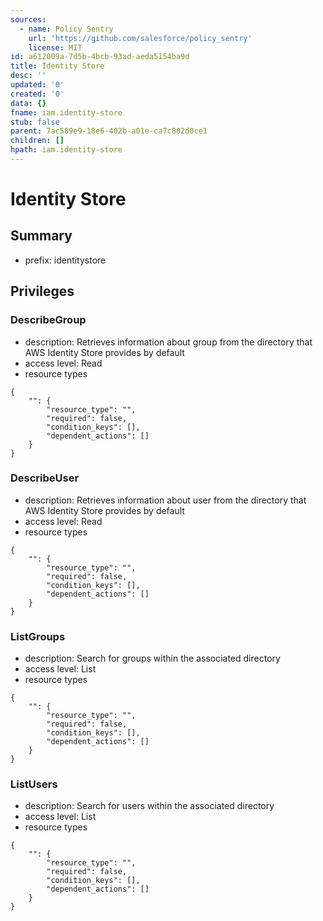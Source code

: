 ```yaml
---
sources:
  - name: Policy Sentry
    url: 'https://github.com/salesforce/policy_sentry'
    license: MIT
id: a612009a-7d5b-4bcb-93ad-aeda5154ba9d
title: Identity Store
desc: ''
updated: '0'
created: '0'
data: {}
fname: iam.identity-store
stub: false
parent: 7ac589e9-18e6-402b-a01e-ca7c802d0ce1
children: []
hpath: iam.identity-store
---
```

# Identity Store

## Summary

- prefix: identitystore

## Privileges

### DescribeGroup

- description: Retrieves information about group from the directory that AWS Identity Store provides by default
- access level: Read
- resource types

```
{
    "": {
        "resource_type": "",
        "required": false,
        "condition_keys": [],
        "dependent_actions": []
    }
}
```

### DescribeUser

- description: Retrieves information about user from the directory that AWS Identity Store provides by default
- access level: Read
- resource types

```
{
    "": {
        "resource_type": "",
        "required": false,
        "condition_keys": [],
        "dependent_actions": []
    }
}
```

### ListGroups

- description: Search for groups within the associated directory
- access level: List
- resource types

```
{
    "": {
        "resource_type": "",
        "required": false,
        "condition_keys": [],
        "dependent_actions": []
    }
}
```

### ListUsers

- description: Search for users within the associated directory
- access level: List
- resource types

```
{
    "": {
        "resource_type": "",
        "required": false,
        "condition_keys": [],
        "dependent_actions": []
    }
}
```
